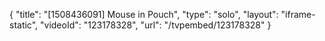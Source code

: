 {
    "title": "[1508436091] Mouse in Pouch",
    "type": "solo",
    "layout": "iframe-static",
    "videoId": "123178328",
    "url": "\/tvpembed\/123178328"
}